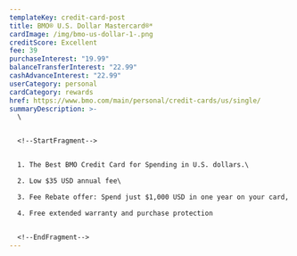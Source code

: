 ```yaml
---
templateKey: credit-card-post
title: BMO® U.S. Dollar Mastercard®*
cardImage: /img/bmo-us-dollar-1-.png
creditScore: Excellent
fee: 39
purchaseInterest: "19.99"
balanceTransferInterest: "22.99"
cashAdvanceInterest: "22.99"
userCategory: personal
cardCategory: rewards
href: https://www.bmo.com/main/personal/credit-cards/us/single/
summaryDescription: >-
  \


  <!--StartFragment-->


  1. The Best BMO Credit Card for Spending in U.S. dollars.\

  2. Low $35 USD annual fee\

  3. Fee Rebate offer: Spend just $1,000 USD in one year on your card, and the annual fee for the following year is on us\

  4. Free extended warranty and purchase protection


  <!--EndFragment-->
---
```

